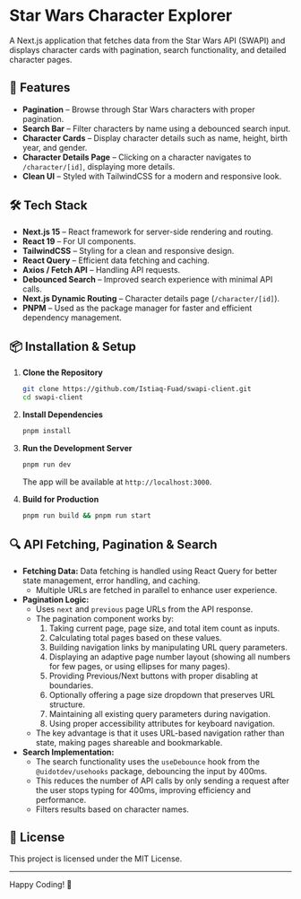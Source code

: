 # Star Wars Character Explorer

A Next.js application that fetches data from the Star Wars API (SWAPI) and displays character cards with pagination, search functionality, and detailed character pages.

## 🚀 Features

- **Pagination** – Browse through Star Wars characters with proper pagination.
- **Search Bar** – Filter characters by name using a debounced search input.
- **Character Cards** – Display character details such as name, height, birth year, and gender.
- **Character Details Page** – Clicking on a character navigates to `/character/[id]`, displaying more details.
- **Clean UI** – Styled with TailwindCSS for a modern and responsive look.

## 🛠 Tech Stack

- **Next.js 15** – React framework for server-side rendering and routing.
- **React 19** – For UI components.
- **TailwindCSS** – Styling for a clean and responsive design.
- **React Query** – Efficient data fetching and caching.
- **Axios / Fetch API** – Handling API requests.
- **Debounced Search** – Improved search experience with minimal API calls.
- **Next.js Dynamic Routing** – Character details page (`/character/[id]`).
- **PNPM** – Used as the package manager for faster and efficient dependency management.

## 📦 Installation & Setup

1. **Clone the Repository**

   ```sh
   git clone https://github.com/Istiaq-Fuad/swapi-client.git
   cd swapi-client
   ```

2. **Install Dependencies**

   ```sh
   pnpm install
   ```

3. **Run the Development Server**

   ```sh
   pnpm run dev
   ```

   The app will be available at `http://localhost:3000`.

4. **Build for Production**

   ```sh
   pnpm run build && pnpm run start
   ```

## 🔍 API Fetching, Pagination & Search

- **Fetching Data:** Data fetching is handled using React Query for better state management, error handling, and caching.
  - Multiple URLs are fetched in parallel to enhance user experience.
- **Pagination Logic:**
  - Uses `next` and `previous` page URLs from the API response.
  - The pagination component works by:
    1. Taking current page, page size, and total item count as inputs.
    2. Calculating total pages based on these values.
    3. Building navigation links by manipulating URL query parameters.
    4. Displaying an adaptive page number layout (showing all numbers for few pages, or using ellipses for many pages).
    5. Providing Previous/Next buttons with proper disabling at boundaries.
    6. Optionally offering a page size dropdown that preserves URL structure.
    7. Maintaining all existing query parameters during navigation.
    8. Using proper accessibility attributes for keyboard navigation.
  - The key advantage is that it uses URL-based navigation rather than state, making pages shareable and bookmarkable.
- **Search Implementation:**
  - The search functionality uses the `useDebounce` hook from the `@uidotdev/usehooks` package, debouncing the input by 400ms.
  - This reduces the number of API calls by only sending a request after the user stops typing for 400ms, improving efficiency and performance.
  - Filters results based on character names.

## 📜 License

This project is licensed under the MIT License.

---

Happy Coding! 🚀

